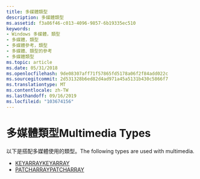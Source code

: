 ```yaml
---
title: 多媒體類型
description: 多媒體類型
ms.assetid: f3a86f46-c013-4096-9857-6b19335ec510
keywords:
- Windows 多媒體，類型
- 多媒體，類型
- 多媒體參考，類型
- 多媒體、類型的參考
- 多媒體類型
ms.topic: article
ms.date: 05/31/2018
ms.openlocfilehash: 9de08307aff71f57865fd5178a06f2f84add022c
ms.sourcegitcommit: 2d531328b6ed82d4ad971a45a5131b430c5866f7
ms.translationtype: MT
ms.contentlocale: zh-TW
ms.lasthandoff: 09/16/2019
ms.locfileid: "103674156"
---
```

# <a name="multimedia-types"></a><span data-ttu-id="c2d4e-108">多媒體類型</span><span class="sxs-lookup"><span data-stu-id="c2d4e-108">Multimedia Types</span></span>

<span data-ttu-id="c2d4e-109">以下是搭配多媒體使用的類型。</span><span class="sxs-lookup"><span data-stu-id="c2d4e-109">The following types are used with multimedia.</span></span>

-   [<span data-ttu-id="c2d4e-110">KEYARRAY</span><span class="sxs-lookup"><span data-stu-id="c2d4e-110">KEYARRAY</span></span>](keyarray.md)
-   [<span data-ttu-id="c2d4e-111">PATCHARRAY</span><span class="sxs-lookup"><span data-stu-id="c2d4e-111">PATCHARRAY</span></span>](patcharray.md)

 

 





